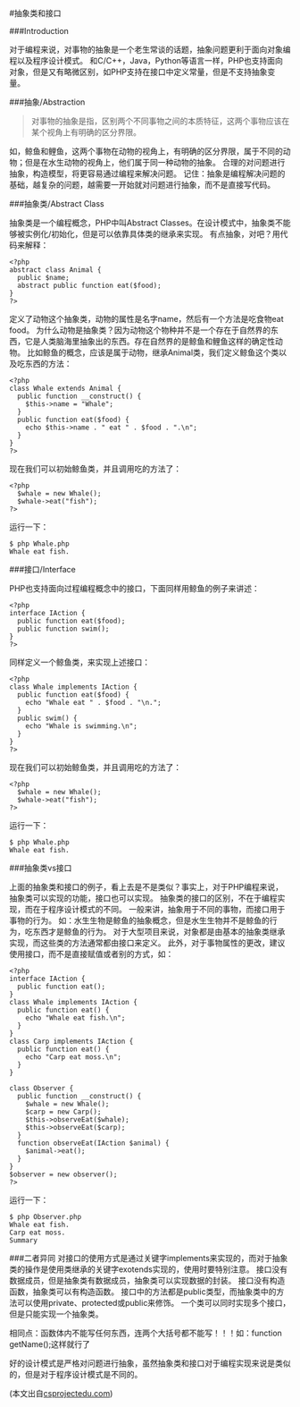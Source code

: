 #抽象类和接口

###Introduction

对于编程来说，对事物的抽象是一个老生常谈的话题，抽象问题更利于面向对象编程以及程序设计模式。
和C/C++，Java，Python等语言一样，PHP也支持面向对象，但是又有略微区别，如PHP支持在接口中定义常量，但是不支持抽象变量。

###抽象/Abstraction

>对事物的抽象是指，区别两个不同事物之间的本质特征，这两个事物应该在某个视角上有明确的区分界限。

如，鲸鱼和鲤鱼，这两个事物在动物的视角上，有明确的区分界限，属于不同的动物；但是在水生动物的视角上，他们属于同一种动物的抽象。
合理的对问题进行抽象，构造模型，将更容易通过编程来解决问题。
记住：抽象是编程解决问题的基础，越复杂的问题，越需要一开始就对问题进行抽象，而不是直接写代码。

###抽象类/Abstract Class

抽象类是一个编程概念，PHP中叫Abstract Classes。在设计模式中，抽象类不能够被实例化/初始化，但是可以依靠具体类的继承来实现。
有点抽象，对吧？用代码来解释：

```
<?php
abstract class Animal {
  public $name;
  abstract public function eat($food);
}
?>
```
定义了动物这个抽象类，动物的属性是名字name，然后有一个方法是吃食物eat food。
为什么动物是抽象类？因为动物这个物种并不是一个存在于自然界的东西，它是人类脑海里抽象出的东西。存在自然界的是鲸鱼和鲤鱼这样的确定性动物。
比如鲸鱼的概念，应该是属于动物，继承Animal类，我们定义鲸鱼这个类以及吃东西的方法：
```
<?php
class Whale extends Animal {
  public function __construct() {
    $this->name = "Whale";
  }
  public function eat($food) {
    echo $this->name . " eat " . $food . ".\n";
  }
}
?>
```
现在我们可以初始鲸鱼类，并且调用吃的方法了：
```
<?php
  $whale = new Whale();
  $whale->eat("fish");
?>
```
运行一下：
```
$ php Whale.php
Whale eat fish.
```
###接口/Interface

PHP也支持面向过程编程概念中的接口，下面同样用鲸鱼的例子来讲述：

```
<?php
interface IAction {
  public function eat($food);
  public function swim();
}
?>
```
同样定义一个鲸鱼类，来实现上述接口：

```
<?php
class Whale implements IAction {
  public function eat($food) {
    echo "Whale eat " . $food . "\n.";
  }
  public swim() {
    echo "Whale is swimming.\n";
  }
}
?>
```
现在我们可以初始鲸鱼类，并且调用吃的方法了：
```
<?php
  $whale = new Whale();
  $whale->eat("fish");
?>
```
运行一下：
```
$ php Whale.php
Whale eat fish.
```
###抽象类vs接口

上面的抽象类和接口的例子，看上去是不是类似？事实上，对于PHP编程来说，抽象类可以实现的功能，接口也可以实现。
抽象类的接口的区别，不在于编程实现，而在于程序设计模式的不同。
一般来讲，抽象用于不同的事物，而接口用于事物的行为。
如：水生生物是鲸鱼的抽象概念，但是水生生物并不是鲸鱼的行为，吃东西才是鲸鱼的行为。
对于大型项目来说，对象都是由基本的抽象类继承实现，而这些类的方法通常都由接口来定义。
此外，对于事物属性的更改，建议使用接口，而不是直接赋值或者别的方式，如：
```
<?php
interface IAction {
  public function eat();
}
class Whale implements IAction {
  public function eat() {
    echo "Whale eat fish.\n";
  }
}
class Carp implements IAction {
  public function eat() {
    echo "Carp eat moss.\n";
  }
}

class Observer {
  public function __construct() {
    $whale = new Whale();
    $carp = new Carp();
    $this->observeEat($whale);
    $this->observeEat($carp);
  }
  function observeEat(IAction $animal) {
    $animal->eat();
  }
}
$observer = new observer();
?>
```
运行一下：

```
$ php Observer.php
Whale eat fish.
Carp eat moss.
Summary
```
###二者异同
对接口的使用方式是通过关键字implements来实现的，而对于抽象类的操作是使用类继承的关键字exotends实现的，使用时要特别注意。
接口没有数据成员，但是抽象类有数据成员，抽象类可以实现数据的封装。
接口没有构造函数，抽象类可以有构造函数。
接口中的方法都是public类型，而抽象类中的方法可以使用private、protected或public来修饰。
一个类可以同时实现多个接口，但是只能实现一个抽象类。
 
相同点：函数体内不能写任何东西，连两个大括号都不能写！！！如：function getName();这样就行了


好的设计模式是严格对问题进行抽象，虽然抽象类和接口对于编程实现来说是类似的，但是对于程序设计模式是不同的。

(本文出自[csprojectedu.com](http://csprojectedu.com/2016/02/24/PHPDesignPatterns-2/))